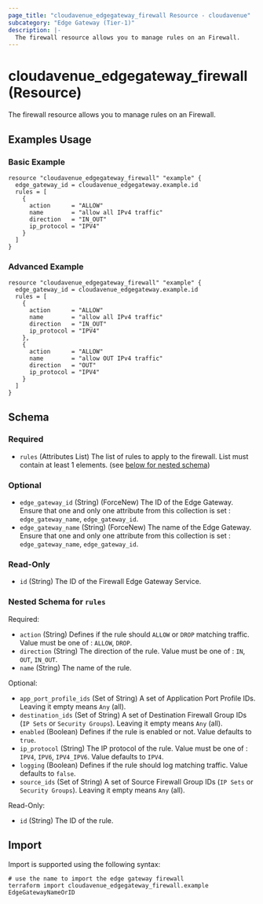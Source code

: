 ```yaml
---
page_title: "cloudavenue_edgegateway_firewall Resource - cloudavenue"
subcategory: "Edge Gateway (Tier-1)"
description: |-
  The firewall resource allows you to manage rules on an Firewall.
---
```


# cloudavenue_edgegateway_firewall (Resource)

The firewall resource allows you to manage rules on an Firewall.

## Examples Usage

### Basic Example

```hcl
resource "cloudavenue_edgegateway_firewall" "example" {
  edge_gateway_id = cloudavenue_edgegateway.example.id
  rules = [
    {
      action      = "ALLOW"
      name        = "allow all IPv4 traffic"
      direction   = "IN_OUT"
      ip_protocol = "IPV4"
    }
  ]
}
```

### Advanced Example

```hcl
resource "cloudavenue_edgegateway_firewall" "example" {
  edge_gateway_id = cloudavenue_edgegateway.example.id
  rules = [
    {
  	  action      = "ALLOW"
  	  name        = "allow all IPv4 traffic"
  	  direction   = "IN_OUT"
  	  ip_protocol = "IPV4"
    },
    {
  	  action      = "ALLOW"
  	  name        = "allow OUT IPv4 traffic"
  	  direction   = "OUT"
  	  ip_protocol = "IPV4"
    }
  ]
}
```

<!-- schema generated by tfplugindocs -->
## Schema

### Required

- `rules` (Attributes List) The list of rules to apply to the firewall. List must contain at least 1 elements. (see [below for nested schema](#nestedatt--rules))

### Optional

- `edge_gateway_id` (String) (ForceNew) The ID of the Edge Gateway. Ensure that one and only one attribute from this collection is set : `edge_gateway_name`, `edge_gateway_id`.
- `edge_gateway_name` (String) (ForceNew) The name of the Edge Gateway. Ensure that one and only one attribute from this collection is set : `edge_gateway_name`, `edge_gateway_id`.

### Read-Only

- `id` (String) The ID of the Firewall Edge Gateway Service.

<a id="nestedatt--rules"></a>
### Nested Schema for `rules`

Required:

- `action` (String) Defines if the rule should `ALLOW` or `DROP` matching traffic. Value must be one of : `ALLOW`, `DROP`.
- `direction` (String) The direction of the rule. Value must be one of : `IN`, `OUT`, `IN_OUT`.
- `name` (String) The name of the rule.

Optional:

- `app_port_profile_ids` (Set of String) A set of Application Port Profile IDs. Leaving it empty means `Any` (all).
- `destination_ids` (Set of String) A set of Destination Firewall Group IDs (`IP Sets` or `Security Groups`). Leaving it empty means `Any` (all).
- `enabled` (Boolean) Defines if the rule is enabled or not. Value defaults to `true`.
- `ip_protocol` (String) The IP protocol of the rule. Value must be one of : `IPV4`, `IPV6`, `IPV4_IPV6`. Value defaults to `IPV4`.
- `logging` (Boolean) Defines if the rule should log matching traffic. Value defaults to `false`.
- `source_ids` (Set of String) A set of Source Firewall Group IDs (`IP Sets` or `Security Groups`). Leaving it empty means `Any` (all).

Read-Only:

- `id` (String) The ID of the rule.

## Import

Import is supported using the following syntax:
```shell
# use the name to import the edge gateway firewall
terraform import cloudavenue_edgegateway_firewall.example EdgeGatewayNameOrID
```
